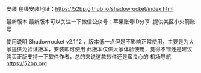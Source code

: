 安装
在线安装地址：https://52bp.github.io/shadowrocket/index.html

最新版本
最新版本可以关注一下微信公众号：苹果账号ID分享 ,提供美区小火箭账号

使用说明
Shadowrocket v2.1.12 ，版本低一点但是不影响正常使用，主要是为大家提供免验证版本，安装即可使用
此版本仅供大家体验使用，觉得不错还是建议购买正版支持一下软件作者，总的来说这款软件还是蛮良心的
机场导航
https://52bp.org
